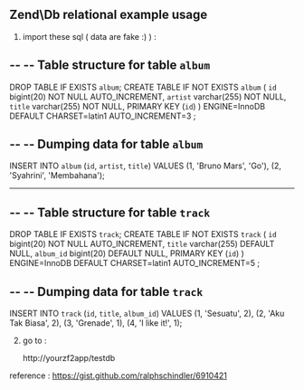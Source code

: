 Zend\Db relational example usage
--------------------------------

1. import these sql ( data are fake :) ) :

--
-- Table structure for table `album`
--

DROP TABLE IF EXISTS `album`;
CREATE TABLE IF NOT EXISTS `album` (
  `id` bigint(20) NOT NULL AUTO_INCREMENT,
  `artist` varchar(255) NOT NULL,
  `title` varchar(255) NOT NULL,
  PRIMARY KEY (`id`)
) ENGINE=InnoDB  DEFAULT CHARSET=latin1 AUTO_INCREMENT=3 ;

--
-- Dumping data for table `album`
--

INSERT INTO `album` (`id`, `artist`, `title`) VALUES
(1, 'Bruno Mars', 'Go'),
(2, 'Syahrini', 'Membahana');

-- --------------------------------------------------------

--
-- Table structure for table `track`
--

DROP TABLE IF EXISTS `track`;
CREATE TABLE IF NOT EXISTS `track` (
  `id` bigint(20) NOT NULL AUTO_INCREMENT,
  `title` varchar(255) DEFAULT NULL,
  `album_id` bigint(20) DEFAULT NULL,
  PRIMARY KEY (`id`)
) ENGINE=InnoDB  DEFAULT CHARSET=latin1 AUTO_INCREMENT=5 ;

--
-- Dumping data for table `track`
--

INSERT INTO `track` (`id`, `title`, `album_id`) VALUES
(1, 'Sesuatu', 2),
(2, 'Aku Tak Biasa', 2),
(3, 'Grenade', 1),
(4, 'I like it!', 1);

2. go to :

    http://yourzf2app/testdb


reference :
https://gist.github.com/ralphschindler/6910421
